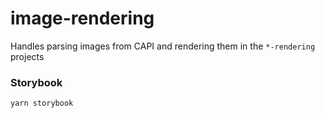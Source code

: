 # image-rendering

Handles parsing images from CAPI and rendering them in the `*-rendering` projects

### Storybook

```
yarn storybook
```
